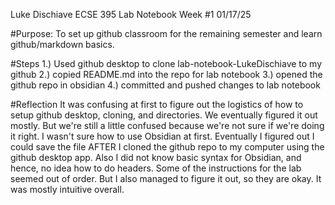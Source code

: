 Luke Dischiave
ECSE 395 Lab Notebook Week #1
01/17/25

#Purpose: To set up github classroom for the remaining semester and learn github/markdown basics.

#Steps
1.) Used github desktop to clone lab-notebook-LukeDischiave to my github
2.) copied README.md into the repo for lab notebook
3.) opened the github repo in obsidian
4.) committed and pushed changes to lab notebook

#Reflection
It was confusing at first to figure out the logistics of how to setup github desktop, cloning, and directories. We eventually figured it out mostly. But we're still a little confused because we're not sure if we're doing it right. I wasn't sure how to use Obsidian at first. Eventually I figured out I could save the file AFTER I cloned the github repo to my computer using the github desktop app. Also I did not know basic syntax for Obsidian, and hence, no idea how to do headers. Some of the instructions for the lab seemed out of order. But I also managed to figure it out, so they are okay. It was mostly intuitive overall.